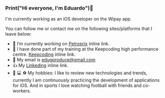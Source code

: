 ### Print("Hi everyone, I'm Eduardo")👋

I'm currently working as an iOS developer on the Wipay app.

You can follow me or contact me on the following sites/platforms that I leave below:


- 💼 I’m currently working on [Petroprix](https://petroprix.com) inline link.
- 📖 I have done part of my training at the Keepcoding high performance centre. [Keepcoding](https://keepcoding.io) inline link.
- 📩  My email is edugproduce@gmail.com
- 👍 My [Linkeding](https://www.linkedin.com/in/eduardo-martinez-palomino-bb3a32173/) inline link.
- 📲 💻 ⚽️ My hobbies: I like to review new technologies and trends, currently I am continuously practicing the development of applications for iOS. And in sports I love watching football with friends and co-workers.


